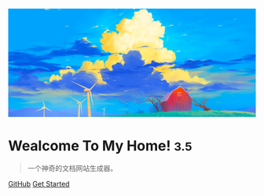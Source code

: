 <!-- _coverpage.md -->

![logo](/800x350.png)

# Wealcome To My Home! <small>3.5</small>

> 一个神奇的文档网站生成器。

<!-- - 简单、轻便 (压缩后 ~21kB)
- 无需生成 html 文件
- 众多主题 -->

[GitHub](https://github.com/docsifyjs/docsify/)
[Get Started](/README.md)
